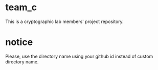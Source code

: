# team_c

This is a cryptographic lab members' project repository.

# notice

Please, use the directory name using your github id instead of custom directory name.

